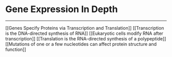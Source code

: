 # Gene Expression In Depth
---
[[Genes Specify Proteins via Transcription and Translation]]
[[Transcription is the DNA-directed synthesis of RNA]]
[[Eukaryotic cells modify RNA after transcription]]
[[Translation is the RNA-directed synthesis of a polypeptide]]
[[Mutations of one or a few nucleotides can affect protein structure and function]]